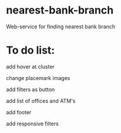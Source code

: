 # nearest-bank-branch
Web-service for finding nearest bank branch

# To do list:
add hover at cluster

change placemark images

add filters as button

add list of offices and ATM's

add footer

add responsive filters
